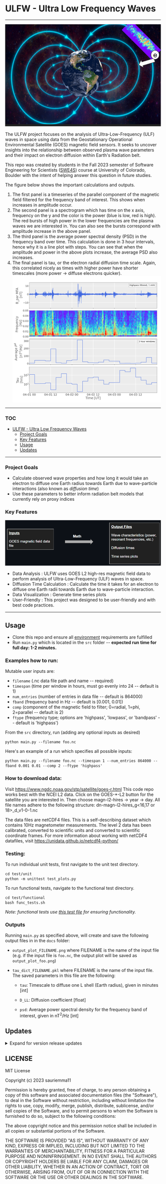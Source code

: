 # ULFW - Ultra Low Frequency Waves

[//]: # (Magnetospheric Plasma Wave-Particle Interactions)

---


<div align="center">

![ulfwave_img.png](docs%2Fulfwave_img.png)
</div>
<div align="left">
The ULFW project focuses on the analysis of Ultra-Low-Frequency (ULF) waves in
space
using data from the Geostationary Operational Environmental Satellite (GOES)
magnetic field sensors. It seeks to uncover insights into the relationship
between observed plasma wave parameters and their impact on electron
diffusion within Earth's Radiation belt.

This repo was created by students in the Fall 2023 semester of Software
Engineering for Scientists ([SWE4S](https://github.com/swe4s)) course at
University of Colorado, Boulder with the intent of helping answer this question
in future studies.

The figure below shows the important calculations and outputs. 
1) The first panel is a timeseries of the parallel component of the magnetic field filtered for the frequency band of interest. This shows when increases in amplitude occur. 
2) The second panel is a spectrogram which has time on the x axis, frequency on the y and the color is the power (blue is low, red is high). The red bursts of high power in the lower frequencies are the plasma waves we are interested in. You can also see the bursts correspond with amplitude increase in the above panel. 
3) The third panel is the average power spectral density (PSD) in the frequency band over time. This calculation is done in 3 hour intervals, hence why it is a line plot with steps. You can see that when the amplitude and power in the above plots increase, the average PSD also increases. 
4) The final panel is tau, or the electron radial diffusion time scale. Again, this correlated nicely as times with higher power have shorter timescales (more power -> diffuse electrons quicker). 
![example_output.png](docs%2Fexample_output.png)

</div>

---

<!-- TOC -->
### TOC
* [ULFW - Ultra Low Frequency Waves](#ulfw---ultra-low-frequency-waves)
    * [Project Goals](#project-goals)
    * [Key Features](#key-features)
    * [Usage](#usage)
    * [Updates](#updates)
<!-- TOC -->


---

### Project Goals

* Calculate observed wave properties and how long it would take an electron to
  diffuse one Earth radius towards Earth due to wave-particle interactions (also
  known as <i>diffusion time</i>)
* Use these parameters to better inform radiation belt models that currently
  rely on proxy indices

### Key Features

![codebase_ulf.png](docs%2Fcodebase_ulf.png)

* Data Analysis : ULFW uses GOES L2 high-res magnetic field data to perform analysis of
  Ultra-Low-Frequency (ULF) waves in space.
* Diffusion Time Calculation : Calculate the time it takes for an electron to
  diffuse one Earth radii towards Earth due to wave-particle interaction.
* Data Visualization : Generate time series plots
* User-Friendly : This project was designed to be user-friendly and with best
code practices.


---

## Usage

- Clone this repo and ensure all [environment](https://github.com/sauriemma11/ULF-waves/blob/main/env.yml) requirements are fulfilled
- Run `main.py` which is located in the `src` folder -- **expected run time for full day: 1-2 minutes.**

### Examples how to run:
Mutable user inputs are:
- `filename` (.nc data file path and name -- required)
- `timespan` (time per window in hours, must go evenly into 24 -- default is 1)
- `num_entries` (number of entries in data file -- default is 864000)
- `fband` (frequency band in Hz -- default is [0.001, 0.01])
- `comp` (component of the magnetic field to filter; 0=radial, 1=phi, 2=parallel -- default is 2)
- `ftype` (frequency type; options are 'highpass', 'lowpass', or 'bandpass' -- default is 'highpass')

From the `src` directory, run (adding any optional inputs as desired)
```shell
python main.py --filename foo.nc
```

Here's an example of a run which specifies all possible inputs:
```shell
python main.py --filename foo.nc --timespan 1 --num_entries 864000 --fband 0.001 0.01 --comp 2 --ftype 'highpass'
```

### How to download data:
Visit https://www.ngdc.noaa.gov/stp/satellite/goes-r.html
This code repo works best with the NCEI L2 data. Click on the GOES-*-L2 button for the satellite you are interested in. Then choose magn-l2-hires -> year -> day. All file names adhere to the following structure: dn-magn-l2-hires_g<16,17 or 18>_d<date>_v1-0-1.nc

The data files are netCDF4 files. This is a self-describing dataset which contains 10Hz magnetometer measurements. The level 2 data has been calibrated, converted to scientific units and converted to scientific coordinate frames. For more information about working with netCDF4 datafiles, visit https://unidata.github.io/netcdf4-python/

### Testing:
To run individual unit tests, first navigate to the unit test directory.

```commandline
cd test/unit
python -m unittest test_plots.py
```

To run functional tests, navigate to the functional test directory.

```commandline
cd test/functional
bash func_tests.sh
```

*Note: functional tests use [this test file](https://drive.google.com/file/d/161_mW7XwKO-Ta1amOsM1VaQjVTs19FXC/view) for ensuring functionality.* 

### Outputs

Running `main.py` as specified above, will create and save the following output files in in the `docs` folder:

- `output_plot_FILENAME.png` where FILENAME is the name of the input file (e.g. if the input file is `foo.nc`, the output plot will be saved as `output_plot_foo.png`)

- `tau_dict_FILENAME.pkl` where FILENAME is the name of the input file. The saved parameters in this file are the following:

  - `tau`: Timescale to diffuse one L shell (Earth radius), given in minutes [int]

  - `D_LL`: Diffusion coefficient [float]

  - `psd`: Average power spectral density for the frequency band of interest, given in nT<sup>2</sup>/Hz [int]


## Updates

<details>
<summary>Expand for version release updates</summary>

### V 2.0
Final project release. Implemented code review comments. Made sure documentation was consistent. Fixed bugs in window output. Finalized plotting capabilities. Added save capabilities for plot outputs and dictionary outputs.

### V 1.0
First full draft before the code review. Split one file that runs everything into different modules, created initial unit and functional tests, a main file to call all the functions, and a run.sh file.

</details>

## LICENSE

MIT License

Copyright (c) 2023 sauriemma11

Permission is hereby granted, free of charge, to any person obtaining a copy
of this software and associated documentation files (the "Software"), to deal
in the Software without restriction, including without limitation the rights
to use, copy, modify, merge, publish, distribute, sublicense, and/or sell
copies of the Software, and to permit persons to whom the Software is
furnished to do so, subject to the following conditions:

The above copyright notice and this permission notice shall be included in all
copies or substantial portions of the Software.

THE SOFTWARE IS PROVIDED "AS IS", WITHOUT WARRANTY OF ANY KIND, EXPRESS OR
IMPLIED, INCLUDING BUT NOT LIMITED TO THE WARRANTIES OF MERCHANTABILITY,
FITNESS FOR A PARTICULAR PURPOSE AND NONINFRINGEMENT. IN NO EVENT SHALL THE
AUTHORS OR COPYRIGHT HOLDERS BE LIABLE FOR ANY CLAIM, DAMAGES OR OTHER
LIABILITY, WHETHER IN AN ACTION OF CONTRACT, TORT OR OTHERWISE, ARISING FROM,
OUT OF OR IN CONNECTION WITH THE SOFTWARE OR THE USE OR OTHER DEALINGS IN THE
SOFTWARE.
